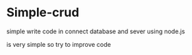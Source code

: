 # Simple-crud
simple write code in connect database and sever using node.js

is very simple so try to improve code
